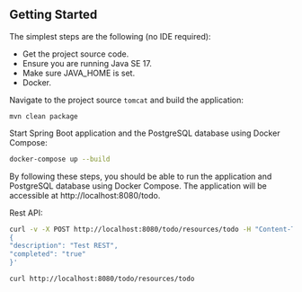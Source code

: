 ## Getting Started

The simplest steps are the following (no IDE required):

* Get the project source code.
* Ensure you are running Java SE 17.
* Make sure JAVA_HOME is set.
* Docker.

Navigate to the project source `tomcat` and build the application:

```
mvn clean package
```

Start Spring Boot application and the PostgreSQL database using Docker Compose:

```bash
docker-compose up --build
```

By following these steps, you should be able to run the application and PostgreSQL database using Docker Compose. The application will be accessible at http://localhost:8080/todo.

Rest API:

```bash
curl -v -X POST http://localhost:8080/todo/resources/todo -H "Content-Type: application/json" -d '
{
"description": "Test REST",
"completed": "true"
}'

curl http://localhost:8080/todo/resources/todo
```